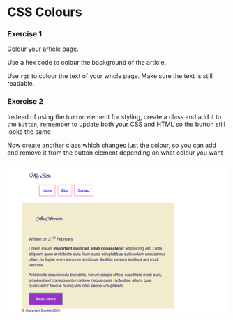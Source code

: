 # CSS Colours

### Exercise 1

Colour your article page.

Use a hex code to colour the background of the article.

Use `rgb` to colour the text of your whole page. Make sure the text is still readable.

### Exercise 2

Instead of using the `button` element for styling, create a class and add it to the `button`, remember to update both your CSS and HTML so the button still looks the same

Now create another class which changes just the colour, so you can add and remove it from the button element depending on what colour you want

![Second](02/02.png)
